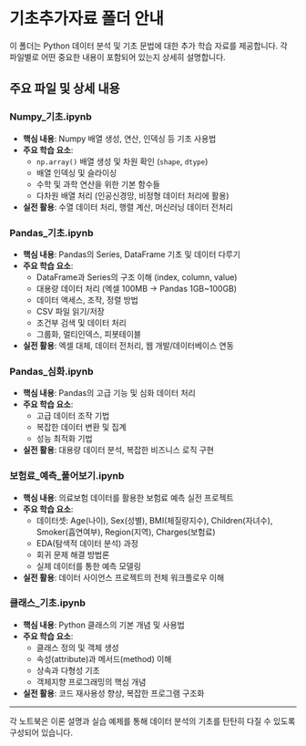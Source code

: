 # 기초추가자료 폴더 안내

이 폴더는 Python 데이터 분석 및 기초 문법에 대한 추가 학습 자료를 제공합니다. 각 파일별로 어떤 중요한 내용이 포함되어 있는지 상세히 설명합니다.

## 주요 파일 및 상세 내용

### **Numpy_기초.ipynb**
- **핵심 내용**: Numpy 배열 생성, 연산, 인덱싱 등 기초 사용법
- **주요 학습 요소**:
  - `np.array()` 배열 생성 및 차원 확인 (`shape`, `dtype`)
  - 배열 인덱싱 및 슬라이싱
  - 수학 및 과학 연산을 위한 기본 함수들
  - 다차원 배열 처리 (인공신경망, 비정형 데이터 처리에 활용)
- **실전 활용**: 수열 데이터 처리, 행렬 계산, 머신러닝 데이터 전처리

### **Pandas_기초.ipynb**
- **핵심 내용**: Pandas의 Series, DataFrame 기초 및 데이터 다루기
- **주요 학습 요소**:
  - DataFrame과 Series의 구조 이해 (index, column, value)
  - 대용량 데이터 처리 (엑셀 100MB → Pandas 1GB~100GB)
  - 데이터 액세스, 조작, 정렬 방법
  - CSV 파일 읽기/저장
  - 조건부 검색 및 데이터 처리
  - 그룹화, 멀티인덱스, 피봇테이블
- **실전 활용**: 엑셀 대체, 데이터 전처리, 웹 개발/데이터베이스 연동

### **Pandas_심화.ipynb**
- **핵심 내용**: Pandas의 고급 기능 및 심화 데이터 처리
- **주요 학습 요소**:
  - 고급 데이터 조작 기법
  - 복잡한 데이터 변환 및 집계
  - 성능 최적화 기법
- **실전 활용**: 대용량 데이터 분석, 복잡한 비즈니스 로직 구현

### **보험료_예측_풀어보기.ipynb**
- **핵심 내용**: 의료보험 데이터를 활용한 보험료 예측 실전 프로젝트
- **주요 학습 요소**:
  - 데이터셋: Age(나이), Sex(성별), BMI(체질량지수), Children(자녀수), Smoker(흡연여부), Region(지역), Charges(보험료)
  - EDA(탐색적 데이터 분석) 과정
  - 회귀 문제 해결 방법론
  - 실제 데이터를 통한 예측 모델링
- **실전 활용**: 데이터 사이언스 프로젝트의 전체 워크플로우 이해

### **클래스_기초.ipynb**
- **핵심 내용**: Python 클래스의 기본 개념 및 사용법
- **주요 학습 요소**:
  - 클래스 정의 및 객체 생성
  - 속성(attribute)과 메서드(method) 이해
  - 상속과 다형성 기초
  - 객체지향 프로그래밍의 핵심 개념
- **실전 활용**: 코드 재사용성 향상, 복잡한 프로그램 구조화

---
각 노트북은 이론 설명과 실습 예제를 통해 데이터 분석의 기초를 탄탄히 다질 수 있도록 구성되어 있습니다.
